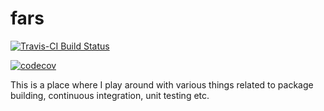 # fars

[![Travis-CI Build Status](https://travis-ci.org/DragosMG/fars.svg?branch=master)](https://travis-ci.org/DragosMG/fars)

[![codecov](https://codecov.io/gh/DragosMG/fars/branch/master/graph/badge.svg)](https://codecov.io/gh/DragosMG/fars)

This is a place where I play around with various things related to package building, continuous integration, unit testing etc. 

